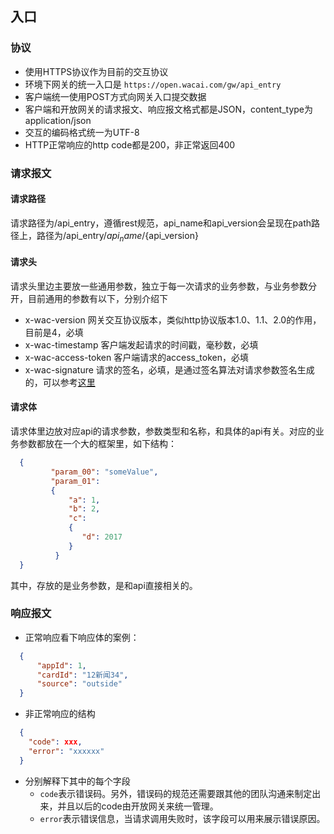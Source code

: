 ## 入口

### 协议
- 使用HTTPS协议作为目前的交互协议
- 环境下网关的统一入口是 `https://open.wacai.com/gw/api_entry`
- 客户端统一使用POST方式向网关入口提交数据
- 客户端和开放网关的请求报文、响应报文格式都是JSON，content_type为application/json
- 交互的编码格式统一为UTF-8
- HTTP正常响应的http code都是200，非正常返回400

### 请求报文

#### 请求路径
请求路径为/api_entry，遵循rest规范，api_name和api_version会呈现在path路径上，路径为/api_entry/${api_name}/${api_version}

#### 请求头
请求头里边主要放一些通用参数，独立于每一次请求的业务参数，与业务参数分开，目前通用的参数有以下，分别介绍下
- x-wac-version 网关交互协议版本，类似http协议版本1.0、1.1、2.0的作用，目前是4，必填
- x-wac-timestamp 客户端发起请求的时间戳，毫秒数，必填
- x-wac-access-token 客户端请求的access_token，必填
- x-wac-signature 请求的签名，必填，是通过签名算法对请求参数签名生成的，可以参考[这里](api_sign.md)

#### 请求体
请求体里边放对应api的请求参数，参数类型和名称，和具体的api有关。对应的业务参数都放在一个大的框架里，如下结构：
```json
  {
         "param_00": "someValue",
         "param_01": 
         {
             "a": 1,
             "b": 2,
             "c": 
             { 
                "d": 2017 
             }
          }
  }
```
其中，存放的是业务参数，是和api直接相关的。

### 响应报文
- 正常响应看下响应体的案例：
```json
  {
      "appId": 1,
      "cardId": "12新闻34",
      "source": "outside"
  }
```
- 非正常响应的结构
```json
  {
    "code": xxx,
    "error": "xxxxxx"
  }
```
- 分别解释下其中的每个字段
  - `code`表示错误码。另外，错误码的规范还需要跟其他的团队沟通来制定出来，并且以后的code由开放网关来统一管理。
  - `error`表示错误信息，当请求调用失败时，该字段可以用来展示错误原因。
